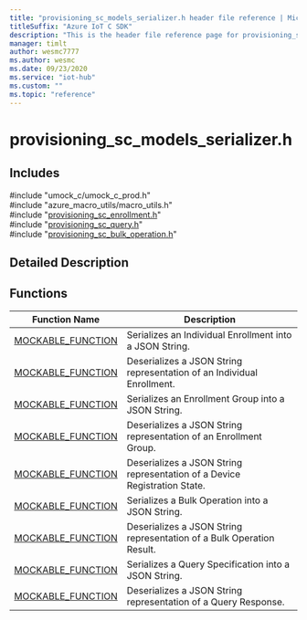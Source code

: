 ```yaml
---                             
title: "provisioning_sc_models_serializer.h header file reference | Microsoft Docs" 
titleSuffix: "Azure IoT C SDK"            
description: "This is the header file reference page for provisioning_sc_models_serializer.h in the Azure IoT C SDK. This SDK is used with Azure IoT Hub and Azure IoT Hub Device Provisioning Service"            
manager: timlt                 
author: wesmc7777              
ms.author: wesmc               
ms.date: 09/23/2020                    
ms.service: "iot-hub"             
ms.custom: ""                
ms.topic: "reference"        
---                            
```


# provisioning_sc_models_serializer.h 

## Includes

\#include "umock_c/umock_c_prod.h"  
\#include "azure_macro_utils/macro_utils.h"  
\#include "[provisioning_sc_enrollment.h](provisioning-sc-enrollment-h.md)"  
\#include "[provisioning_sc_query.h](provisioning-sc-query-h.md)"  
\#include "[provisioning_sc_bulk_operation.h](provisioning-sc-bulk-operation-h.md)"  

## Detailed Description

## Functions

Function Name                  | Description                                
--------------------------------|---------------------------------------------
[MOCKABLE_FUNCTION](./provisioning-sc-models-serializer-h/mockable-function.md)            | Serializes an Individual Enrollment into a JSON String.
[MOCKABLE_FUNCTION](./provisioning-sc-models-serializer-h/mockable-function.md)            | Deserializes a JSON String representation of an Individual Enrollment.
[MOCKABLE_FUNCTION](./provisioning-sc-models-serializer-h/mockable-function.md)            | Serializes an Enrollment Group into a JSON String.
[MOCKABLE_FUNCTION](./provisioning-sc-models-serializer-h/mockable-function.md)            | Deserializes a JSON String representation of an Enrollment Group.
[MOCKABLE_FUNCTION](./provisioning-sc-models-serializer-h/mockable-function.md)            | Deserializes a JSON String representation of a Device Registration State.
[MOCKABLE_FUNCTION](./provisioning-sc-models-serializer-h/mockable-function.md)            | Serializes a Bulk Operation into a JSON String.
[MOCKABLE_FUNCTION](./provisioning-sc-models-serializer-h/mockable-function.md)            | Deserializes a JSON String representation of a Bulk Operation Result.
[MOCKABLE_FUNCTION](./provisioning-sc-models-serializer-h/mockable-function.md)            | Serializes a Query Specification into a JSON String.
[MOCKABLE_FUNCTION](./provisioning-sc-models-serializer-h/mockable-function.md)            | Deserializes a JSON String representation of a Query Response.

